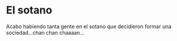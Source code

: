 # El sotano

Acabo habiendo tanta gente en el sotano que decidieron formar una sociedad...chan chan chaaaan...
